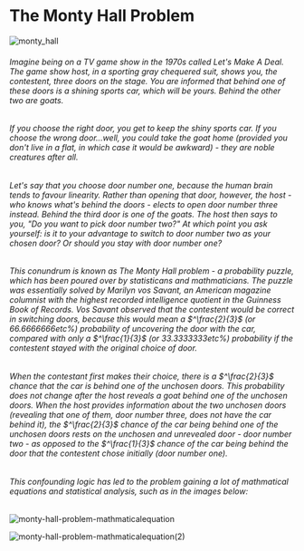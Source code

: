 # The Monty Hall Problem

![monty_hall](https://user-images.githubusercontent.com/52511353/202871777-56df5935-d665-44bf-992f-1d3c188237ac.jpeg)

###### Imagine being on a TV game show in the 1970s called *Let's Make A Deal*. The game show host, in a sporting gray chequered suit, shows you, the contestent, three doors on the stage. You are informed that behind one of these doors is a shining sports car, which will be yours. Behind the other two are goats. 
###### If you choose the right door, you get to keep the shiny sports car. If you choose the wrong door...well, you *could* take the goat home (provided you don't live in a flat, in which case it would be awkward) - they are noble creatures after all.
###### Let's say that you choose door number one, because the human brain tends to favour linearity. Rather than opening that door, however, the host - who knows what's behind the doors - elects to open door number three instead. Behind the third door is one of the goats. The host then says to you, "Do you want to pick door number two?" At which point you ask yourself: is it to your advantage to switch to door number two as your chosen door? Or should you stay with door number one?
###### This conundrum is known as The Monty Hall problem - a probability puzzle, which has been poured over by statisticans and mathmaticians. The puzzle was essentially solved by Marilyn vos Savant, an American magazine columnist with the highest recorded intelligence quotient in the *Guinness Book of Records*. Vos Savant observed that the contestent would be correct in switching doors, because this would mean a $^\frac{2}{3}$ (or 66.6666666etc%) probability of uncovering the door with the car, compared with only a $^\frac{1}{3}$ (or 33.3333333etc%) probability if the contestent stayed with the original choice of door.
###### When the contestant first makes their choice, there is a $^\frac{2}{3}$ chance that the car is behind one of the unchosen doors. This probability does not change after the host reveals a goat behind one of the unchosen doors. When the host provides information about the two unchosen doors (revealing that one of them, door number three, does not have the car behind it), the $^\frac{2}{3}$ chance of the car being behind one of the unchosen doors rests on the unchosen and unrevealed door - door number two - as opposed to the $^\frac{1}{3}$ chance of the car being behind the door that the contestent chose initially (door number one). 
###### This confounding logic has led to the problem gaining a lot of mathmatical equations and statistical analysis, such as in the images below:

![monty-hall-problem-mathmaticalequation](https://user-images.githubusercontent.com/52511353/202872164-968469d3-7e7a-445a-8187-54895faa705a.png)

![monty-hall-problem-mathmaticalequation(2)](https://user-images.githubusercontent.com/52511353/202872160-da03657d-b52a-445f-b638-f68e68b294cb.jpg)




